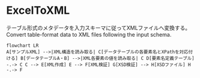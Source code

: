 # ExcelToXML
テーブル形式のメタデータを入力スキーマに従ってXMLファイルへ変換する。Convert table-format data to XML files following the input schema.

```mermaid
flowchart LR
A[サンプルXML] -->|XML構造を読み取る| C[データテーブルの各要素名とXPathを対応付ける] B[データテーブルA・B] -->|XML各要素の値を読み取る| C D[要素名定義テーブル] -.-> C C --> E[XML作成] E --> F[XML検証] G[XSD検証] --> H[XSDファイル] H -.-> F
```
